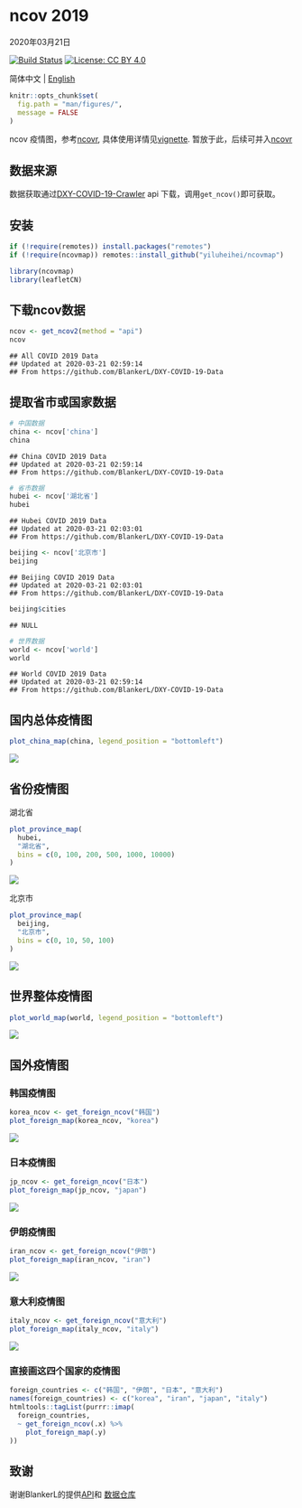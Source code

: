 ncov 2019
================
2020年03月21日

[![Build
Status](https://travis-ci.com/yiluheihei/ncovmap.svg?branch=master)](https://travis-ci.com/yiluheihei/ncovmap)
[![License: CC
BY 4.0](https://img.shields.io/badge/License-CC%20BY%204.0-lightgrey.svg)](https://creativecommons.org/licenses/by/4.0/)

简体中文 | [English](README.md)

``` r
knitr::opts_chunk$set(
  fig.path = "man/figures/",
  message = FALSE
)
```

ncov 疫情图，参考[ncovr](https://github.com/pzhaonet/ncovr),
具体使用详情见[vignette](https://yiluheihei.github.io/ncovmap/articles/Introduction.html).
暂放于此，后续可并入[ncovr](https://github.com/pzhaonet/ncovr)

## 数据来源

数据获取通过[DXY-COVID-19-Crawler](https://github.com/BlankerL/DXY-COVID-19-Crawler)
api 下载，调用`get_ncov()`即可获取。

## 安装

``` r
if (!require(remotes)) install.packages("remotes")
if (!require(ncovmap)) remotes::install_github("yiluheihei/ncovmap")
```

``` r
library(ncovmap)
library(leafletCN)
```

## 下载ncov数据

``` r
ncov <- get_ncov2(method = "api")
ncov
```

    ## All COVID 2019 Data
    ## Updated at 2020-03-21 02:59:14 
    ## From https://github.com/BlankerL/DXY-COVID-19-Data

## 提取省市或国家数据

``` r
# 中国数据
china <- ncov['china']
china
```

    ## China COVID 2019 Data
    ## Updated at 2020-03-21 02:59:14 
    ## From https://github.com/BlankerL/DXY-COVID-19-Data

``` r
# 省市数据
hubei <- ncov['湖北省']
hubei
```

    ## Hubei COVID 2019 Data
    ## Updated at 2020-03-21 02:03:01 
    ## From https://github.com/BlankerL/DXY-COVID-19-Data

``` r
beijing <- ncov['北京市']
beijing
```

    ## Beijing COVID 2019 Data
    ## Updated at 2020-03-21 02:03:01 
    ## From https://github.com/BlankerL/DXY-COVID-19-Data

``` r
beijing$cities
```

    ## NULL

``` r
# 世界数据
world <- ncov['world']
world
```

    ## World COVID 2019 Data
    ## Updated at 2020-03-21 02:59:14 
    ## From https://github.com/BlankerL/DXY-COVID-19-Data

## 国内总体疫情图

``` r
plot_china_map(china, legend_position = "bottomleft")
```

![](man/figures/china-map-1.png)<!-- -->

## 省份疫情图

湖北省

``` r
plot_province_map(
  hubei, 
  "湖北省", 
  bins = c(0, 100, 200, 500, 1000, 10000)
)
```

![](man/figures/hubei-map-1.png)<!-- -->

北京市

``` r
plot_province_map(
  beijing,
  "北京市", 
  bins = c(0, 10, 50, 100)
)
```

![](man/figures/beijing-map-1.png)<!-- -->

## 世界整体疫情图

``` r
plot_world_map(world, legend_position = "bottomleft")
```

![](man/figures/world-map-1.png)<!-- -->

## 国外疫情图

### 韩国疫情图

``` r
korea_ncov <- get_foreign_ncov("韩国")
plot_foreign_map(korea_ncov, "korea")
```

![](man/figures/korea-map-1.png)<!-- -->

### 日本疫情图

``` r
jp_ncov <- get_foreign_ncov("日本")
plot_foreign_map(jp_ncov, "japan")
```

![](man/figures/jp-map-1.png)<!-- -->

### 伊朗疫情图

``` r
iran_ncov <- get_foreign_ncov("伊朗")
plot_foreign_map(iran_ncov, "iran")
```

![](man/figures/iran-map-1.png)<!-- -->

### 意大利疫情图

``` r
italy_ncov <- get_foreign_ncov("意大利")
plot_foreign_map(italy_ncov, "italy")
```

![](man/figures/italy-map-1.png)<!-- -->

### 直接画这四个国家的疫情图

``` r
foreign_countries <- c("韩国", "伊朗", "日本", "意大利")
names(foreign_countries) <- c("korea", "iran", "japan", "italy")
htmltools::tagList(purrr::imap(
  foreign_countries, 
  ~ get_foreign_ncov(.x) %>% 
    plot_foreign_map(.y)
))
```

## 致谢

谢谢BlankerL的提供[API](https://github.com/BlankerL/DXY-COVID-19-Crawler)和
[数据仓库](https://github.com/BlankerL/DXY-COVID-19-Data)
